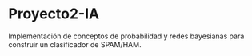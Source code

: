 # Proyecto2-IA
Implementación de conceptos de probabilidad y redes bayesianas para construir un clasificador de SPAM/HAM.
